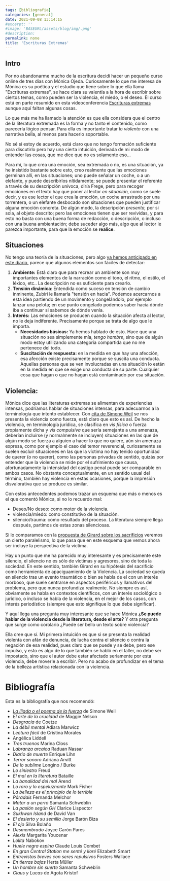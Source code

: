 ```yaml
---
tags: [bibliografia]
categories: [general]
date: 2021-09-08 13:14:15
#excerpt: ''
#image: 'BASEURL/assets/blog/img/.png'
#description:
permalink: none
title: 'Escrituras Extremas'
---
```


## Intro

Por no abandonarme mucho de la escritura decidí hacer un pequeño curso online de tres días con Mónica Ojeda. Curiosamente lo que me interesa de Mónica es su poética y el estudio que tiene sobre lo que ella llama "Escrituras extremas", se hace clara su valentía a la hora de escribir sobre ciertos temas, como pueden ser la violencia, el miedo, o el deseo. El curso está en parte resumido en esta videoconferencia [Escrituras extremas](https://youtu.be/wiKr9xBBPTw) aunque aquí faltan algunas cosas.

Lo que más me ha llamado la atención es que ella considera que el centro de la literatura extremada es la forma y no tanto el contenido, como parecería lógico pensar. Para ella es importante tratar *lo violento* con una narrativa bella, al menos para hacerlo soportable.

No sé si estoy de acuerdo, está claro que no tengo formación suficiente para discutirlo pero hay una cierta intuición, derivada de mi modo de entender las cosas, que me dice que no es solamente eso... 

Para mí, lo que crea una emoción, sea extremada o no, es una situación, ya he insistido bastante sobre esto, creo realmente que las emociones germinan allí, en las situaciones; uno puede señalar un coche, o a un elefante, y puede describirlos nítidamente; se puede presentar el referente a través de su descripción unívoca, diría Frege, pero para recoger emociones en el texto hay que poner al lector *en situación,* como se suele decir, y es ese lector el que crea la emoción, un coche arrastrado por una torrentera, o un elefante desbocado son situaciones que pueden justificar alguna emoción concreta. De algún modo, la descripción *presenta,* por si sola, al objeto descrito; pero las emociones tienen que ser revividas, y para esto no basta con una buena forma de redacción, o descripción, o incluso con una buena ambientación; debe suceder algo más, algo que al lector le parezca importante, para que la emoción se **realice**.

## Situaciones

No tengo una teoría de la situaciones, pero algo [ya hemos anticipado en este diario,](2021-05-28-crear-situaciones.md) parece que algunos elementos son fáciles de detectar:

1. **Ambiente:** Está claro que para recrear un ambiente son muy importantes elementos de la narración como el tono, el ritmo, el estilo, el léxico, etc.. La descripción no es suficiente para crearlo.
2. **Tensión dinámica**: Entendida como suceso en tensión de cambio inminente, Zubiri le llamaría "tensión en hacia". Podemos acercarnos a esta idea partiendo de un movimento y congelándolo, por ejemplo lanzar una pelota; en ese punto congelado podemos saber hacia dónde iba a continuar si sabemos de dónde venía. 
3. **Interés:** Las emociones se producen cuando la situación afecta al lector, no le deja indiferente. Precisamente porque se trata de algo que le importa.
    - **Necesidades básicas:** Ya hemos hablado de esto. Hace que una situación no sea simplemente mía, *tengo hambre*, sino que de algún modo estoy utilizando una categoría compartida que no me pertenece del todo.
    - **Suscitación de respuesta:** en la medida en que hay una afección, esa afección existe precisamente porque se suscita una conducta. Aquellas personas que se ven involucradas en una situación lo están en la medida en que se exige una conducta de su parte. Cualquier cosa que hagan o que no hagan está contaminado por esa situación.
 
## Violencia:

Mónica dice que las literaturas extremas se alimentan de experiencias intensas, podríamos hablar de situaciones intensas, para adecuarnos a la terminología que intento establecer. Con [cita de Simone Weil](http://www.uam.mx/difusion/revista/feb2001/selva.html) se nos presenta la violencia como fuerza, está claro que esto es así. De hecho la violencia, en terminología jurídica, se clasifica en *vis física* o fuerza propiamente dicha y *vis compulsiva* que sería semejante a una amenaza, deberían incluírse (y normalmente se incluyen) situaciones en las que de algún modo se fuerza a alguien a hacer lo que no quiere, aún sin amenaza expresa, como por ejemplo el caso del temor reverencial, curiosamente se suelen excluír situaciones en las que la víctima no hay tenido oportunidad de querer (o no querer), como las personas privadas de sentido, quizás por entender que la violencia se mide por el sufrimiento que causa, afortunadamente la intensidad del castigo penal puede ser comparable en ambos casos. No obstante conceptualmente, en un sentido usual del término, también hay violencia en estas ocasiones, porque la impresión disvalorativa que se produce es similar.

Con estos antecedentes podemos trazar un esquema que más o menos es el que comentó Mónica, si no lo recuerdo mal:

- Deseo/No deseo: como motor de la violencia.
- violencia/miedo: como constitutivo de la situación.
- silencio/trauma: como resultado del proceso. La literatura siempre llega después, partimos de estas zonas silenciosas.

Si lo comparamos con la [propuesta de Girard sobre los sacrificios](2021-07-10-sacrificio.md) veremos un cierto paralelismo, lo que pasa que en este esquema que vemos ahora ser incluye la perspectiva de la víctima.

Hay un punto que me ha parecido muy interesante y es precisamente este silencio, el silencio no es sólo de víctimas y agresores, sino de toda la sociedad. En este sentido, también Girard en su hipótesis del sacrificio como herramienta de apaciguamiento de la Violencia. La sociedad se queda en silencio tras un evento traumático o bien se habla de el con un interés morboso, que suele centrarse en aspectos periféricos y llamativos del problema, pero que nunca profundiza realmente. No siempre es así, obviamente se habla en contextos científicos, con un interés sociológico o jurídico, o incluso se habla de la violencia, en el mejor de los casos, con interés periodístico (siempre que esto signifique lo que debe significar).

Y aquí llega una pregunta muy interesante que se hace Mónica **¿Se puede hablar de la violencia desde la literatura, desde el arte?** Y otra pregunta que surge como corolario ¿Puede ser bello un texto sobre violencia?

Ella cree que sí. Mi primera intuición es que si se presenta la realidad violenta con afán de denuncia, de lucha contra el silencio o contra la negación de esa realidad, pues claro que se puede y se debe, pero ese impulso, y esto es algo de lo que también se habló en el taller, no debe ser impostado, sino que el autor debe estar afectado seriamente por esta violencia, debe moverle a escribir. Pero no acabo de profundizar en el tema de la belleza artística relacionada con la violencia. 

# Bibliografía

Esta es la bibliografía que nos recomendó:

- *[La Ilíada o el poema de la fuerza](http://www.uam.mx/difusion/revista/feb2001/selva.html)* de Simone Weil
- *El arte de la crueldad* de Maggie Nelson
- *Desgracia* de Coetze
- *La débil mental* Adiara Marwicz
- *Lectura fácil* de Cristina Morales
- Angélica Liddell
- *Tres truenos* Marina Closs
- *Labranza arcaica* Raduan Nassar
- *Diario de muerte* Enrique Lihn
- *Terror sonoro* Adriana Arvitt
- *De lo sublime* Longino / Burke
- *Lo siniestro* Freud
- *El mal en la literatura* Bataille
- *La banalidad del mal* Arend
- *Lo raro y lo espeluznante* Mark Fisher
- *La belleza es el principio de lo terrible*
- *Páradais* Fernanda Melchor
- *Matar a un perro* Samanta Schweblin
- *La pasión según GH* Clarice Lispector
- *Sukkwan Island* de David Van
- *El desierto y su semilla* Jorge Barón Biza
- *El ojo* Silva Bolaño
- *Desmembrado* Joyce Carón Pares
- *Alexis* Margarita Youcenar
- *Lolita* Nabokov
- *Huele negra espina* Claude Louis Combet
- *En gran Central Station me senté y lloré* Elizabeth Smart
- *Entrevistas breves con seres repulsivos* Fosters Wallace
- *En tierras bajas* Herta Müller
- *Un hombre sin suerte* Samanta Schweblin
- *Claus y Lucas* de Agota Kristof
